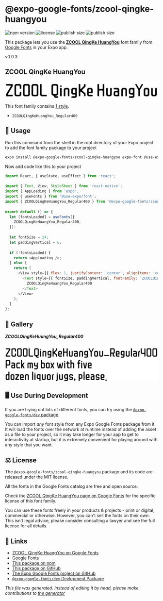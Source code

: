 # @expo-google-fonts/zcool-qingke-huangyou

![npm version](https://flat.badgen.net/npm/v/@expo-google-fonts/zcool-qingke-huangyou)
![license](https://flat.badgen.net/github/license/expo/google-fonts)
![publish size](https://flat.badgen.net/packagephobia/install/@expo-google-fonts/zcool-qingke-huangyou)
![publish size](https://flat.badgen.net/packagephobia/publish/@expo-google-fonts/zcool-qingke-huangyou)

This package lets you use the [**ZCOOL QingKe HuangYou**](https://fonts.google.com/specimen/ZCOOL+QingKe+HuangYou) font family from [Google Fonts](https://fonts.google.com/) in your Expo app.

v0.0.3

## ZCOOL QingKe HuangYou

![ZCOOL QingKe HuangYou](./font-family.png)

This font family contains [1 style](#gallery).

- `ZCOOLQingKeHuangYou_Regular400`

## 🔡 Usage

Run this command from the shell in the root directory of your Expo project to add the font family package to your project
```sh
expo install @expo-google-fonts/zcool-qingke-huangyou expo-font @use-expo/font
```

Now add code like this to your project
```js
import React, { useState, useEffect } from 'react';

import { Text, View, StyleSheet } from 'react-native';
import { AppLoading } from 'expo';
import { useFonts } from '@use-expo/font';
import { ZCOOLQingKeHuangYou_Regular400 } from '@expo-google-fonts/zcool-qingke-huangyou';

export default () => {
  let [fontsLoaded] = useFonts({
    ZCOOLQingKeHuangYou_Regular400,
  });

  let fontSize = 24;
  let paddingVertical = 6;

  if (!fontsLoaded) {
    return <AppLoading />;
  } else {
    return (
      <View style={{ flex: 1, justifyContent: 'center', alignItems: 'center' }}>
        <Text style={{ fontSize, paddingVertical, fontFamily: 'ZCOOLQingKeHuangYou_Regular400' }}>
          ZCOOLQingKeHuangYou_Regular400
        </Text>
      </View>
    );
  }
};

```

## 📖 Gallery

##### ZCOOLQingKeHuangYou_Regular400
![ZCOOLQingKeHuangYou_Regular400](./dca9156773f9e058aafeaded91d3d5e64e41a67187907e37a66210e708d3dc73.ttf.png)


## 🖥️ Use During Development

If you are trying out lots of different fonts, you can try using the [`@expo-google-fonts/dev` package](https://github.com/expo/google-fonts/tree/master/font-packages/dev#readme).

You can import *any* font style from any Expo Google Fonts package from it. It will load the fonts
over the network at runtime instead of adding the asset as a file to your project, so it may take longer
for your app to get to interactivity at startup, but it is extremely convenient
for playing around with any style that you want.

## ⚖️ License

The `@expo-google-fonts/zcool-qingke-huangyou` package and its code are released under the MIT license.

All the fonts in the Google Fonts catalog are free and open source.

Check the [ZCOOL QingKe HuangYou page on Google Fonts](https://fonts.google.com/specimen/ZCOOL+QingKe+HuangYou) for the specific license of this font family.

You can use these fonts freely in your products & projects - print or digital, commercial or otherwise. However, you can't sell the fonts on their own. This isn't legal advice, please consider consulting a lawyer and see the full license for all details.

## 🔗 Links

- [ZCOOL QingKe HuangYou on Google Fonts](https://fonts.google.com/specimen/ZCOOL+QingKe+HuangYou)
- [Google Fonts](https://fonts.google.com/)
- [This package on npm](https://www.npmjs.com/package/@expo-google-fonts/zcool-qingke-huangyou)
- [This package on GitHub](https://github.com/expo/google-fonts/tree/master/font-packages/zcool-qingke-huangyou)
- [The Expo Google Fonts project on GitHub](https://github.com/expo/google-fonts)
- [`@expo-google-fonts/dev` Devlopment Package](https://github.com/expo/google-fonts/tree/master/font-packages/dev)


*This file was generated. Instead of editing it by head, please make contributions to [the generator](https://github.com/expo/google-fonts/tree/master/packages/generator)*
